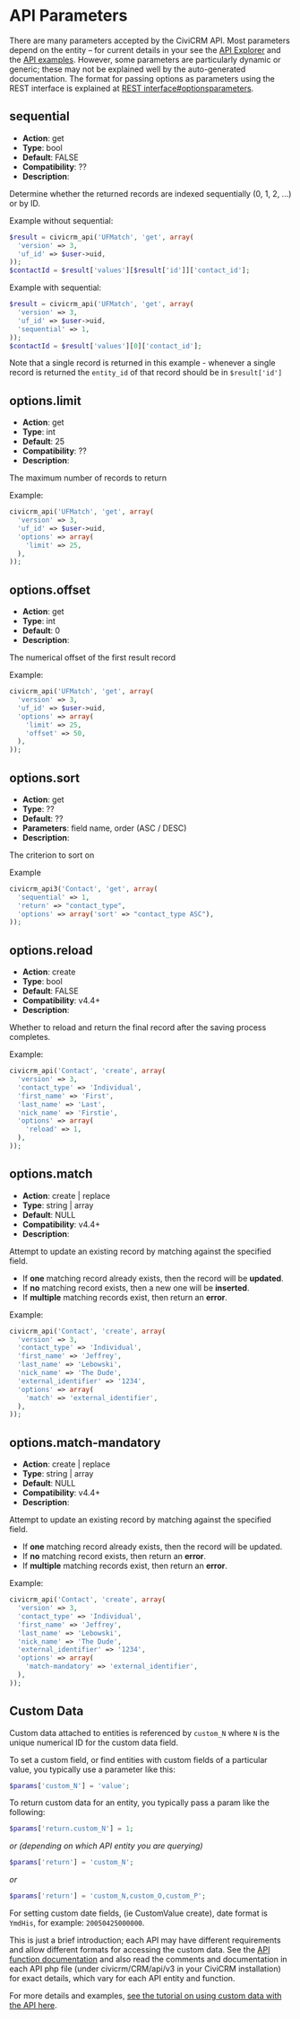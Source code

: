 # API Parameters

There are many parameters accepted by the CiviCRM API. Most parameters
depend on the entity – for current details in your see the [API Explorer]
and the [API examples]. However, some parameters are particularly dynamic or
generic; these may not be explained well by the auto-generated
documentation. The format for passing options as parameters using the
REST interface is explained at [REST
interface\#optionsparameters](https://wiki.civicrm.org/confluence/display/CRMDOC/REST+interface#RESTinterface-optionsparameters).

[API Explorer]: /api/general/#api-explorer
[API examples]: /api/general/#api-examples

## sequential

-   **Action**: get
-   **Type**: bool
-   **Default**: FALSE
-   **Compatibility**: ??
-   **Description**:

Determine whether the returned records are indexed sequentially (0, 1, 2, ...)
or by ID.

Example without sequential:

```php
$result = civicrm_api('UFMatch', 'get', array(
  'version' => 3,
  'uf_id' => $user->uid,
));
$contactId = $result['values'][$result['id']]['contact_id'];
```

Example with sequential:

```php
$result = civicrm_api('UFMatch', 'get', array(
  'version' => 3,
  'uf_id' => $user->uid,
  'sequential' => 1,
));
$contactId = $result['values'][0]['contact_id'];
```

Note that a single record is returned in this example - whenever a single
record is returned the `entity_id` of that record should be in `$result['id']`


## options.limit

-   **Action**: get
-   **Type**: int
-   **Default**: 25
-   **Compatibility**: ??
-   **Description**:

The maximum number of records to return

Example:

```php
civicrm_api('UFMatch', 'get', array(
  'version' => 3,
  'uf_id' => $user->uid,
  'options' => array(
    'limit' => 25,
  ),
));
```


## options.offset

-   **Action**: get
-   **Type**: int
-   **Default**: 0
-   **Description**:

The numerical offset of the first result record

Example:

```php
civicrm_api('UFMatch', 'get', array(
  'version' => 3,
  'uf_id' => $user->uid,
  'options' => array(
    'limit' => 25,
    'offset' => 50,
  ),
));
```

## options.sort

-   **Action**: get
-   **Type**: ??
-   **Default**: ??
-   **Parameters**: field name, order (ASC / DESC)
-   **Description**:

The criterion to sort on

Example

```php
civicrm_api3('Contact', 'get', array(
  'sequential' => 1,
  'return' => "contact_type",
  'options' => array('sort' => "contact_type ASC"),
));
```

## options.reload

-   **Action**: create
-   **Type**: bool
-   **Default**: FALSE
-   **Compatibility**: v4.4+
-   **Description**:

Whether to reload and return the final record after the saving process
completes.

Example:

```php
civicrm_api('Contact', 'create', array(
  'version' => 3,
  'contact_type' => 'Individual',
  'first_name' => 'First',
  'last_name' => 'Last',
  'nick_name' => 'Firstie',
  'options' => array(
    'reload' => 1,
  ),
));
```

## options.match

-   **Action**: create | replace
-   **Type**: string | array
-   **Default**: NULL
-   **Compatibility**: v4.4+
-   **Description**:

Attempt to update an existing record by matching against the specified
field.

-   If **one** matching record already exists, then the record will be
    **updated**.
-   If **no** matching record exists, then a new one will be **inserted**.
-   If **multiple** matching records exist, then return an **error**.

Example:

```php
civicrm_api('Contact', 'create', array(
  'version' => 3,
  'contact_type' => 'Individual',
  'first_name' => 'Jeffrey',
  'last_name' => 'Lebowski',
  'nick_name' => 'The Dude',
  'external_identifier' => '1234',
  'options' => array(
    'match' => 'external_identifier',
  ),
));
```

## options.match-mandatory

-   **Action**: create | replace
-   **Type**: string | array
-   **Default**: NULL
-   **Compatibility**: v4.4+
-   **Description**:

Attempt to update an existing record by matching against the specified
field.

-   If **one** matching record already exists, then the record will be
    updated.
-   If **no** matching record exists, then return an **error**.
-   If **multiple** matching records exist, then return an **error**.

Example:

```php
civicrm_api('Contact', 'create', array(
  'version' => 3,
  'contact_type' => 'Individual',
  'first_name' => 'Jeffrey',
  'last_name' => 'Lebowski',
  'nick_name' => 'The Dude',
  'external_identifier' => '1234',
  'options' => array(
    'match-mandatory' => 'external_identifier',
  ),
));
```


## Custom Data

Custom data attached to entities is referenced by `custom_N` where `N` is
the unique numerical ID for the custom data field.

To set a custom field, or find entities with custom fields of a
particular value, you typically use a parameter like this:

```php
$params['custom_N'] = 'value';
```

To return custom data for an entity, you typically pass a param like the
following:

```php
$params['return.custom_N'] = 1;
```

*or (depending on which API entity you are querying)*
```php
$params['return'] = 'custom_N';
```

*or*
```php
$params['return'] = 'custom_N,custom_O,custom_P';
```

For setting custom date fields, (ie CustomValue create), date format is
`YmdHis`, for example: `20050425000000`.

This is just a brief introduction; each API may have different requirements
and allow different formats for accessing the custom data. See the
[API function documentation](https://wiki.civicrm.org/confluence/display/CRMDOC/Using+the+API)
and also read the comments and documentation in each API php file
(under civicrm/CRM/api/v3 in your CiviCRM installation) for exact details,
which vary for each API entity and function.

For more details and examples,
[see the tutorial on using custom data with the API here](https://wiki.civicrm.org/confluence/display/CRMDOC/Using+Custom+Data+with+the+API).
